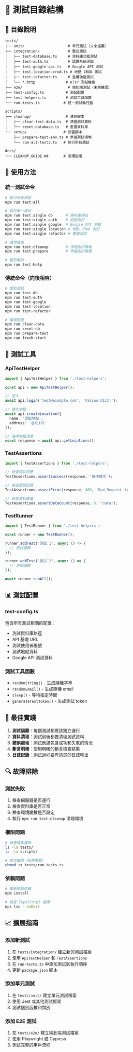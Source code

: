 # 🧪 測試目錄結構

## 📁 目錄說明

```
tests/
├── unit/                    # 單元測試（未來擴展）
├── integration/             # 整合測試
│   ├── test-database.ts     # 資料庫功能測試
│   ├── test-auth.ts         # 認證系統測試
│   ├── test-google-api.ts   # Google API 測試
│   ├── test-location-crud.ts # 地點 CRUD 測試
│   ├── test-refactor.ts     # 重構功能測試
│   └── *.http              # HTTP 測試檔案
├── e2e/                     # 端到端測試（未來擴展）
├── test-config.ts          # 測試配置
├── test-helpers.ts         # 測試工具函數
└── run-tests.ts           # 統一測試執行器

scripts/
├── cleanup/                # 清理腳本
│   ├── clear-test-data.ts  # 清理測試資料
│   └── reset-database.ts   # 重置資料庫
└── setup/                 # 設置腳本
    ├── prepare-test-env.ts # 準備測試環境
    └── run-all-tests.ts   # 執行所有測試

docs/
└── CLEANUP_GUIDE.md       # 清理指南
```

## 🚀 使用方法

### **統一測試命令**

```bash
# 執行所有測試
npm run test:all

# 執行單一測試
npm run test:single db      # 資料庫測試
npm run test:single auth    # 認證測試
npm run test:single google  # Google API 測試
npm run test:single location # 地點 CRUD 測試
npm run test:single refactor # 重構測試

# 環境管理
npm run test:cleanup        # 清理測試環境
npm run test:prepare        # 準備測試環境

# 顯示幫助
npm run test:help
```

### **傳統命令（向後相容）**

```bash
# 個別測試
npm run test-db
npm run test-auth
npm run test-google
npm run test-location
npm run test-refactor

# 環境管理
npm run clear-data
npm run reset-db
npm run prepare-test
npm run fresh-start
```

## 🔧 測試工具

### **ApiTestHelper**
```typescript
import { ApiTestHelper } from './test-helpers';

const api = new ApiTestHelper();

// 登入
await api.login('test@example.com', 'Password123!');

// 建立地點
await api.createLocation({
  name: '測試地點',
  address: '台北101'
});

// 取得地點清單
const response = await api.getLocations();
```

### **TestAssertions**
```typescript
import { TestAssertions } from './test-helpers';

// 檢查成功回應
TestAssertions.assertSuccess(response, '操作成功');

// 檢查錯誤回應
TestAssertions.assertError(response, 400, 'Bad Request');

// 檢查資料數量
TestAssertions.assertDataCount(response, 5, 'data');
```

### **TestRunner**
```typescript
import { TestRunner } from './test-helpers';

const runner = new TestRunner();

runner.addTest('測試 1', async () => {
  // 測試邏輯
});

runner.addTest('測試 2', async () => {
  // 測試邏輯
});

await runner.runAll();
```

## 📊 測試配置

### **test-config.ts**
包含所有測試相關的配置：
- 測試資料庫路徑
- API 基礎 URL
- 測試使用者帳號
- 測試地點資料
- Google API 測試資料

### **測試工具函數**
- `randomString()` - 生成隨機字串
- `randomEmail()` - 生成隨機 email
- `sleep()` - 等待指定時間
- `generateTestToken()` - 生成測試 token

## 🎯 最佳實踐

1. **測試隔離**：每個測試都應該獨立運行
2. **資料清理**：測試前後都要清理測試資料
3. **錯誤處理**：測試應該包含成功和失敗的情況
4. **斷言明確**：使用明確的斷言檢查結果
5. **日誌記錄**：測試過程要有清楚的日誌輸出

## 🔍 故障排除

### **測試失敗**
1. 檢查伺服器是否運行
2. 檢查資料庫是否正常
3. 檢查環境變數是否設定
4. 執行 `npm run test:cleanup` 清理環境

### **權限問題**
```bash
# 檢查檔案權限
ls -la tests/
ls -la scripts/

# 修改權限（如果需要）
chmod +x tests/run-tests.ts
```

### **依賴問題**
```bash
# 重新安裝依賴
npm install

# 檢查 TypeScript 編譯
npx tsc --noEmit
```

## 📈 擴展指南

### **添加新測試**
1. 在 `tests/integration/` 建立新的測試檔案
2. 使用 `ApiTestHelper` 和 `TestAssertions`
3. 在 `run-tests.ts` 中添加測試到執行順序
4. 更新 `package.json` 腳本

### **添加單元測試**
1. 在 `tests/unit/` 建立單元測試檔案
2. 使用 Jest 或其他測試框架
3. 測試個別函數和類別

### **添加 E2E 測試**
1. 在 `tests/e2e/` 建立端到端測試檔案
2. 使用 Playwright 或 Cypress
3. 測試完整的用戶流程
